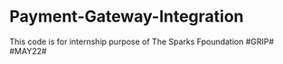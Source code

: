 # Payment-Gateway-Integration
This code is for internship purpose of The Sparks Fpoundation #GRIP# #MAY22#

